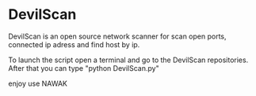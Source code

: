 # DevilScan

DevilScan is an open source network scanner for scan open ports, connected ip adress and find host by ip. 

To launch the script open a terminal and go to the DevilScan repositories. After that you can type "python DevilScan.py"

enjoy use
NAWAK
